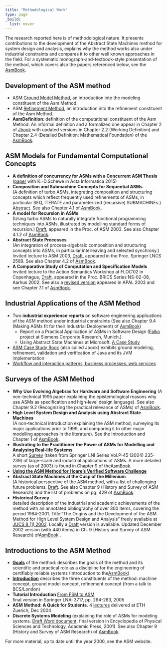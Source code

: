 ```yaml
---
title: "Methodological Work"
type: page
_build:
  list: never
---
```

The research reported here is of methodological nature. It presents contributions to the development of the Abstract State Machines method for system design and analysis, explains why the method works also under industrial constraints and compares it to other well known approaches in the field. For a systematic monograph-and-textbook-style presentation of the method, which covers also the papers referenced below, see the [AsmBook](/asmbook).

## **Development** of the ASM method
- ASM [Ground Model Method](/Papers/SwEngg/GroundModMethod.pdf), an introduction into the modeling constituent of the Asm Method.
- ASM [Refinement Method](/Papers/Methodology/RefineFACS.pdf), an introduction into the refinement constituent of the Asm Method.
- **AsmDefinition**: definition of the computational constituent of the Asm Method.  An informal definition and a formalized one appear in Chapter 2 of [Jbook](/jbook) with updated versions in Chapter 2.2 (Working Definition) and Chapter 2.4 (Detailed Definition: Mathematical Foundation) of the [AsmBook](/asmbook).

## ASM Models for **Fundamental Computational Concepts**
- **A definition of concurrency for ASMs with a Concurrent ASM Thesis**  
  ([paper](/Papers/Methodology/ConcurAsm.pdf) with K.-D.Schewe in Acta Informatica 2015)
- **Composition and Submachine Concepts for Sequential ASMs**  
  (A definition of turbo ASMs, integrating composition and structuring concepts which reflect frequently used refinements of ASMs, in particular SEQ, ITERATE and parameterized (recursive) SUBMACHINEs.) [Abstract](/Papers/Methodology/ComposingASMsabstract.txt). See also Chapter 4.1 of [AsmBook](/asmbook).
- **A model for Recursion in ASMs**  
  (Using turbo ASMs to naturally integrate functional programming techniques into ASMs, illustrated by modelling standard forms of recursion.) [Draft](/Papers/Methodology/RecursorASMs.pdf), appeared in the Proc. of ASM 2003. See also Chapter 4.1.2 of [AsmBook](/asmbook).
- **Abstract State Processes**  
  (An integration of process-algebraic composition and structuring concepts into ASMs, in particular interleaving and selected synchrony.) Invited lecture to ASM 2003, [Draft](/Papers/Methodology/ASP.pdf), appeared in the Proc. Springer LNCS 2589. See also Chapter 4.2 of [AsmBook](/asmbook).
- **A Comparative Study of Computation and Specification Models**  
  Invited lecture to the Action Semantics Workshop at FLOC’02 in Copenhague, [Draft](/Papers/Methodology/Comparison.pdf), appeared in the Proc. BRICS Series NS-02-08, Aarhus 2002. See also a [revised version](/Papers/Methodology/UnivCompMod.pdf) appeared in APAL 2003 and see Chapter 7.1 of [AsmBook](/asmbook).

## **Industrial Applications** of the ASM Method
- Two **industrial experience reports** on software engineering applications of the ASM method under industrial constraints (See also Chapter 9.4 (Making ASMs fit for their Industrial Deployment) of [AsmBook](/asmbook))
    - Report on a Practical Application of ASMs in Software Design ([Falko](/Papers/SwEngg/Falko.pdf) project at Siemens Corporate Research, Munich.)
    - Using Abstract State Machines at Microsoft: [A Case Study](/Papers/SwEngg/Debugger.pdf)
- [ASM Case Study Book](/jbook) (also called Jbook) exhibits ground modeling, refinement, validation and verification of Java and its JVM  implementation
- [Workflow and interaction patterns, business processes, web services](/Workflow.html)

## **Surveys** of the ASM Method
- **Why Use Evolving Algebras for Hardware and Software Engineering** 
  (A non-technical 1995 paper explaining the epistemological reasons  why use ASMs as specification and high-level design language). See also Chapter 9.2 (Recognizing the practical relevance of ASMs) of [AsmBook](/asmbook).
- **High Level System Design and Analysis using Abstract State Machines**  
  (A non-technical introduction explaining the ASM method, surveying its major applications prior to 1999, and comparing it to other major modelling approaches in the literature). See the Introduction and Chapter 1 of [AsmBook](/asmbook).
- **Illustrating to the Practitioner the Power of ASMs for Modelling and Analysing Real-life Systems**  
  A short [Survey](/Papers/Methodology/Modeling.pdf) (taken from Springer LNI Series Vol.P-45 (2004) 235-239) of large-scale and industrial applications of  ASMs. A more detailed survey (as of 2003) is found in Chapter 9 of the[AsmBook](/asmbook).
- [**Using the ASM Method for Hoare’s Verified Software Challenge**](/Papers/Methodology/VstteFacJ06.pdf)
- **Abstract State Machines at the Cusp of the Millenium**  
  (A historical perspective of the ASM method, with a list of challenging future problems. [Draft](/Papers/Methodology/asm2000intro.pdf). See also Chapter 9 (History and Survey of ASM Research) and the list of problems on pg. 429 of [AsmBook](/asmbook).
- **Historical Survey**  
  detailed description of the industrial and academic achievements of the method with an annotated bibliography of over 300 items, covering the period 1984-2001. Title:“The Origins and the Development of the ASM Method for High Level System Design and Analysis”  freely available at [JUCS 8 (1) 2002](http://www.jucs.org/jucs_8_1). Locally a [Draft](/Papers/Methodology/AsmHist02.pdf) version is available. Updated December 2002 version (with 440 items)  in Ch. 9 (History and Survey of ASM Research) of[AsmBook](/asmbook) .

## **Introductions** to the ASM Method
- [**Goals**](/AsmBook/IntroAsmBook.PDF) of the method: describes the goals of the method and its scientific and practical role as a discipline for the engineering of certifiably reliable systems (Introduction to the[AsmBook](/asmbook)) 
- [**Introduction**](/Papers/Methodology/BcsFacs07.pdf) describes the three constituents of the method: machine concept,  ground model concept,  refinement concept (from a talk to BCS/London)    
- **Tutorial Introduction** [From FSM to ASM](/Papers/Methodology/Tutorial05.pdf)  
  final version in Springer LNAI 3717, pp. 264-283, 2005
- **ASM Method: A Quick for Students**. 4 [lectures](http://se.inf.ethz.ch/teaching/ws2004/0239/slides/AsmMethZh04.PDF) delivered at ETH Zuerich, Dec 2004  
- **Discrete Systems Modeling** (explaining the role of ASMs for modeling systems. [Draft Word document](/Papers/Methodology/ModelingDiscreteSystems01.doc), final version in Encyclopedia of Physical Sciences and Technology, Academic Press, 2001). See also Chapter 9 (History and Survey of ASM Research) of [AsmBook](/asmbook).


For more  material, up to date until the year 2000, see the ASM website.


